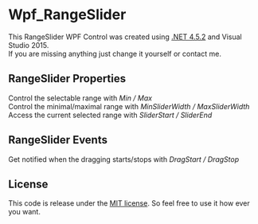 # Wpf_RangeSlider
This RangeSlider WPF Control was created using [.NET 4.5.2](http://www.microsoft.com/en-us/download/details.aspx?id=42642) and Visual Studio 2015.<br>
If you are missing anything just change it yourself or contact me.

## RangeSlider Properties
Control the selectable range with <i> Min / Max</i><br>
Control the minimal/maximal range with <i>MinSliderWidth / MaxSliderWidth</i><br>
Access the current selected range with <i>SliderStart / SliderEnd</i><br>

## RangeSlider Events
Get notified when the dragging starts/stops with <i>DragStart / DragStop</i>

## License
This code is release under the [MIT license](https://github.com/Microsoft/WPF-Samples/blob/master/LICENSE). So feel free to use it how ever you want.
